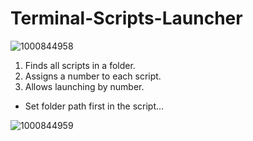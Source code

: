 # Terminal-Scripts-Launcher

![1000844958](https://github.com/user-attachments/assets/0ad471ad-8c5e-40d2-92c1-feff505fc791)


1. Finds all scripts in a folder.
2. Assigns a number to each script.
3. Allows launching by number.

* Set folder path first in the script...

![1000844959](https://github.com/user-attachments/assets/481f8286-5824-4554-9499-be905b03333b)




